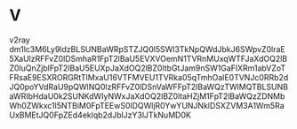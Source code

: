 # V
v2ray
dm1lc3M6Ly9ldzBLSUNBaWRpSTZJQ0l5SWl3TkNpQWdJbkJ6SWpvZ0lraE5XaUlzRFFvZ0lDSmhaR1FpT2lBaU5EVXVOemN1TVRnMUxqWTFJaXdOQ2lBZ0luQnZjblFpT2lBaU5EUXpJaXdOQ2lBZ0ltbGtJam9nSW1GaFlXRm1abVZoTFRsaE9ESXRORGRtTlMxaU16VTFMVEU1TVRka05qTmhOalE0TVNJc0RRb2dJQ0poYVdRaU9pQWlNQ0lzRFFvZ0lDSnVaWFFpT2lBaWQzTWlMQTBLSUNBaWRIbHdaU0k2SUNKdWIyNWxJaXdOQ2lBZ0ltaHZjM1FpT2lBaWQzZDNMbWh0ZWkxc1l5NTBiM0FpTEEwS0lDQWljR0YwYUNJNklDSXZVM3A1Wm5RaUxBMEtJQ0FpZEd4eklqb2dJblJzY3lJTkNuMD0K
